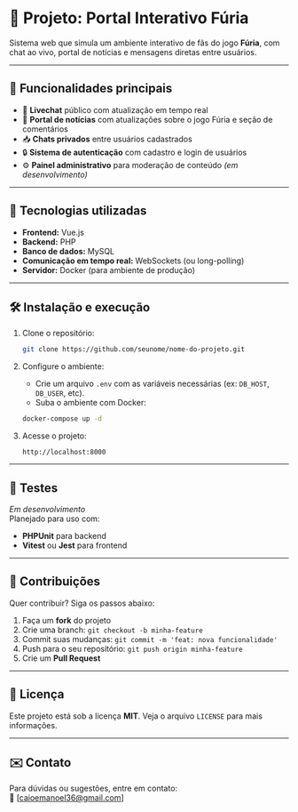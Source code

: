 # 🐲 Projeto: Portal Interativo Fúria

Sistema web que simula um ambiente interativo de fãs do jogo **Fúria**, com chat ao vivo, portal de notícias e mensagens diretas entre usuários.

---

## 📌 Funcionalidades principais

- 💬 **Livechat** público com atualização em tempo real  
- 📰 **Portal de notícias** com atualizações sobre o jogo Fúria e seção de comentários  
- 📥 **Chats privados** entre usuários cadastrados  
- 🔒 **Sistema de autenticação** com cadastro e login de usuários  
- ⚙️ **Painel administrativo** para moderação de conteúdo *(em desenvolvimento)*  

---

## 🚀 Tecnologias utilizadas

- **Frontend:** Vue.js  
- **Backend:** PHP  
- **Banco de dados:** MySQL  
- **Comunicação em tempo real:** WebSockets (ou long-polling)  
- **Servidor:** Docker (para ambiente de produção)  

---

## 🛠️ Instalação e execução

1. Clone o repositório:

    ```bash
    git clone https://github.com/seunome/nome-do-projeto.git
    ```

2. Configure o ambiente:
    - Crie um arquivo `.env` com as variáveis necessárias (ex: `DB_HOST`, `DB_USER`, etc).
    - Suba o ambiente com Docker:

    ```bash
    docker-compose up -d
    ```

3. Acesse o projeto:

    ```
    http://localhost:8000
    ```

---

## 🧪 Testes

*Em desenvolvimento*  
Planejado para uso com:
- **PHPUnit** para backend  
- **Vitest** ou **Jest** para frontend  

---

## 🤝 Contribuições

Quer contribuir? Siga os passos abaixo:

1. Faça um **fork** do projeto  
2. Crie uma branch: `git checkout -b minha-feature`  
3. Commit suas mudanças: `git commit -m 'feat: nova funcionalidade'`  
4. Push para o seu repositório: `git push origin minha-feature`  
5. Crie um **Pull Request**

---

## 📄 Licença

Este projeto está sob a licença **MIT**. Veja o arquivo `LICENSE` para mais informações.

---

## ✉️ Contato

Para dúvidas ou sugestões, entre em contato:  
📧 [caioemanoel36@gmail.com]
